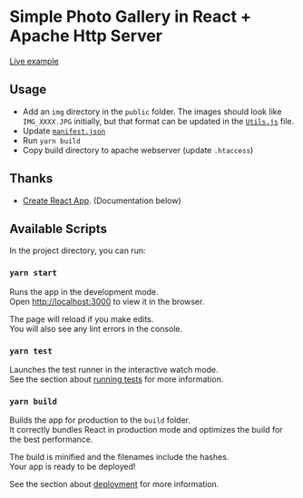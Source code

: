 # Simple Photo Gallery in React + Apache Http Server

[Live example](https://photos.mrarich.com)

## Usage

- Add an `img` directory in the `public` folder. The images should look like `IMG_XXXX.JPG` initially, but that format can be updated in the [`Utils.js`](src/utils/Utils.js) file.
- Update [`manifest.json`](public/manifest.json)
- Run `yarn build`
- Copy build directory to apache webserver (update `.htaccess`)

## Thanks

- [Create React App](https://github.com/facebook/create-react-app). (Documentation below)

## Available Scripts

In the project directory, you can run:

### `yarn start`

Runs the app in the development mode.\
Open [http://localhost:3000](http://localhost:3000) to view it in the browser.

The page will reload if you make edits.\
You will also see any lint errors in the console.

### `yarn test`

Launches the test runner in the interactive watch mode.\
See the section about [running tests](https://facebook.github.io/create-react-app/docs/running-tests) for more information.

### `yarn build`

Builds the app for production to the `build` folder.\
It correctly bundles React in production mode and optimizes the build for the best performance.

The build is minified and the filenames include the hashes.\
Your app is ready to be deployed!

See the section about [deployment](https://facebook.github.io/create-react-app/docs/deployment) for more information.
